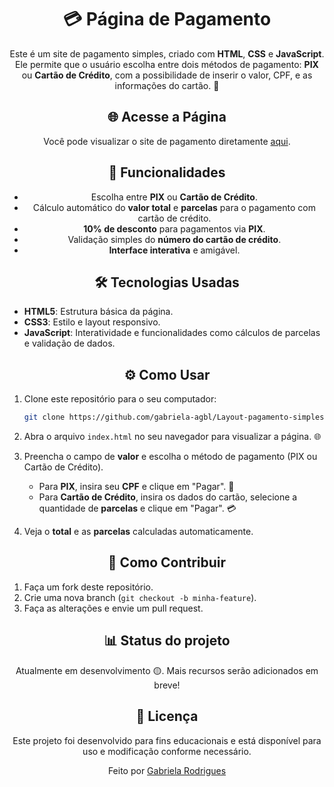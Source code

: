 <div align="center">
<h1>💳 Página de Pagamento</h1>

Este é um site de pagamento simples, criado com **HTML**, **CSS** e **JavaScript**. Ele permite que o usuário escolha entre dois métodos de pagamento: **PIX** ou **Cartão de Crédito**, com a possibilidade de inserir o valor, CPF, e as informações do cartão. 🛒
</div>

<div align="center">
<h2>🌐 Acesse a Página</h2>

Você pode visualizar o site de pagamento diretamente [aqui](https://gabriela-agbl.github.io/Layout-pagamento-simples).
</div>

<div align="center">
<h2>🚀 Funcionalidades</h2>

- Escolha entre **PIX** ou **Cartão de Crédito**.
- Cálculo automático do **valor total** e **parcelas** para o pagamento com cartão de crédito.
- **10% de desconto** para pagamentos via **PIX**.
- Validação simples do **número do cartão de crédito**.
- **Interface interativa** e amigável.
</div>

<div align="center"> 
<h2>🛠️ Tecnologias Usadas</h2>
</div>

- **HTML5**: Estrutura básica da página.
- **CSS3**: Estilo e layout responsivo.
- **JavaScript**: Interatividade e funcionalidades como cálculos de parcelas e validação de dados.

<div align="center">
<h2>⚙️ Como Usar</h2>
</div>

1. Clone este repositório para o seu computador:

    ```bash
    git clone https://github.com/gabriela-agbl/Layout-pagamento-simples.git
    ```

2. Abra o arquivo `index.html` no seu navegador para visualizar a página. 🌐

3. Preencha o campo de **valor** e escolha o método de pagamento (PIX ou Cartão de Crédito).
   
   - Para **PIX**, insira seu **CPF** e clique em "Pagar". 📲
   - Para **Cartão de Crédito**, insira os dados do cartão, selecione a quantidade de **parcelas** e clique em "Pagar". 💳

4. Veja o **total** e as **parcelas** calculadas automaticamente.

<div align="center">
<h2>🤝 Como Contribuir</h2>
</div>

1. Faça um fork deste repositório.
2. Crie uma nova branch (`git checkout -b minha-feature`).
3. Faça as alterações e envie um pull request.

<div align="center">
<h2>📊 Status do projeto</h2>

Atualmente em desenvolvimento 🟡. Mais recursos serão adicionados em breve!
</div>

<div align="center">
<h2>📜 Licença</h2>

Este projeto foi desenvolvido para fins educacionais e está disponível para uso e modificação conforme necessário.

Feito por [Gabriela Rodrigues](https://github.com/gabriela-agbl)

</div>
